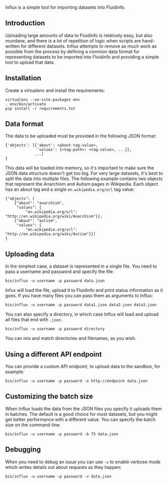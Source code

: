 Influx is a simple tool for importing datasets into Fluidinfo.


Introduction
------------

Uploading large amounts of data to Fluidinfo is relatively easy, but
also mundane, and there is a lot of repetition of logic when scripts
are hand-written for different datasets.  Influx attempts to remove as
much work as possible from the process by defining a common data
format for representing datasets to be imported into Fluidinfo and
providing a simple tool to upload that data.


Installation
------------

Create a virtualenv and install the requirements:

    virtualenv --no-site-packages env
    . env/bin/activate
    pip install -r requirements.txt


Data format
-----------

The data to be uploaded must be provided in the following JSON format:

    {'objects': [{'about': <about-tag-value>,
                  'values': {<tag-path>: <tag-value>, ...}},
                 ...]
    }

This data will be loaded into memory, so it's important to make sure
the JSON data structure doesn't get too big.  For very large datasets,
it's best to split the data into multiple files.  The following
example contains two objects that represent the Anarchism and Autism
pages in Wikipedia.  Each object has an about tag and a single
`en.wikipedia.org/url` tag value:

    {"objects": [
        {"about": "anarchism",
         "values": {
             "en.wikipedia.org/url": "http://en.wikipedia.org/wiki/Anarchism"}},
        {"about": "autism",
         "values": {
             "en.wikipedia.org/url": "http://en.wikipedia.org/wiki/Autism"}}]
    }


Uploading data
--------------

In the simplest case, a dataset is represented in a single file.  You
need to pass a username and password and specify the file:

    bin/influx -u username -p password data.json

Infux will load the file, upload it to Fluidinfo and print status
information as it goes.  If you have many files you can pass them as
arguments to Influx:

    bin/influx -u username -p password data1.json data2.json data3.json

You can also specify a directory, in which case Influx will load and
upload all files that end with `.json`:

    bin/influx -u username -p password directory

You can mix and match directories and filenames, as you wish.


Using a different API endpoint
------------------------------

You can provide a custom API endpoint, to upload data to the sandbox,
for example:

    bin/influx -u username -p password -e http://endpoint data.json


Customizing the batch size
--------------------------

When Influx loads the data from the JSON files you specify it uploads
them in batches.  The default is a good choice for most datasets, but
you might get better performance with a different value.  You can
specify the batch size on the command-line:

    bin/influx -u username -p password -b 75 data.json


Debugging
---------

When you need to debug an issue you can use `-v` to enable verbose
mode which writes details out about requests as they happen:

    bin/influx -u username -p password -v data.json
